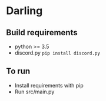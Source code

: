 # Darling


## Build requirements
  - python  >= 3.5
  - discord.py `pip install discord.py`

## To run
  - Install requirements with pip
  - Run src/main.py